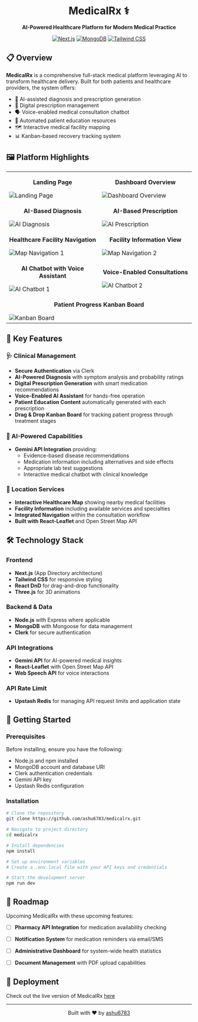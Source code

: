 <div align="center">
  
# MedicalRx ⚕️

**AI-Powered Healthcare Platform for Modern Medical Practice**

[![Next.js](https://img.shields.io/badge/Next.js-000000?style=for-the-badge&logo=nextdotjs&logoColor=white)](https://nextjs.org/)
[![MongoDB](https://img.shields.io/badge/MongoDB-4EA94B?style=for-the-badge&logo=mongodb&logoColor=white)](https://www.mongodb.com/)
[![Tailwind CSS](https://img.shields.io/badge/Tailwind_CSS-38B2AC?style=for-the-badge&logo=tailwind-css&logoColor=white)](https://tailwindcss.com/)


</div>

## 📋 Overview

**MedicalRx** is a comprehensive full-stack medical platform leveraging AI to transform healthcare delivery. Built for both patients and healthcare providers, the system offers:

- 🤖 AI-assisted diagnosis and prescription generation
- 💊 Digital prescription management 
- 🗣️ Voice-enabled medical consultation chatbot
- 🧠 Automated patient education resources
- 🗺️ Interactive medical facility mapping
- 📊 Kanban-based recovery tracking system

## 🖼️ Platform Highlights

<table>
  <tr>
    <td width="50%">
      <p align="center"><b>Landing Page</b></p>
      <img src="https://github.com/user-attachments/assets/f8c79175-302e-41f1-a362-ee5d969bd8b1" alt="Landing Page">
    </td>
    <td width="50%">
      <p align="center"><b>Dashboard Overview</b></p>
      <img src="https://github.com/user-attachments/assets/ca00d1da-2345-4e58-ae70-670b9c6939e4" alt="Dashboard Overview">
    </td>
  </tr>
  <tr>
    <td width="50%">
      <p align="center"><b>AI-Based Diagnosis</b></p>
      <img src="https://github.com/user-attachments/assets/3f86edb8-d11c-4d68-b35e-1424e5259ff8" alt="AI Diagnosis">
    </td>
    <td width="50%">
      <p align="center"><b>AI-Based Prescription</b></p>
      <img src="https://github.com/user-attachments/assets/9040c874-e78b-4cb6-b901-e399192a6b8f" alt="AI Prescription">
    </td>
  </tr>
  <tr>
    <td width="50%">
      <p align="center"><b>Healthcare Facility Navigation</b></p>
      <img src="https://github.com/user-attachments/assets/7bffee0a-8f85-4ebf-abf1-e6754e595260" alt="Map Navigation 1">
    </td>
    <td width="50%">
      <p align="center"><b>Facility Information View</b></p>
      <img src="https://github.com/user-attachments/assets/fedbd65c-f4e3-48c6-98f3-7353009f50f8" alt="Map Navigation 2">
    </td>
  </tr>
  <tr>
    <td width="50%">
      <p align="center"><b>AI Chatbot with Voice Assistant</b></p>
      <img src="https://github.com/user-attachments/assets/85f8acb4-cac0-412a-826f-ff6a22ee4267" alt="AI Chatbot 1">
    </td>
    <td width="50%">
      <p align="center"><b>Voice-Enabled Consultations</b></p>
      <img src="https://github.com/user-attachments/assets/22f0c7de-d458-49fe-ba36-9e7e59523000" alt="AI Chatbot 2">
    </td>
  </tr>
  <tr>
    <td colspan="2">
      <p align="center"><b>Patient Progress Kanban Board</b></p>
      <img src="https://github.com/user-attachments/assets/1f8eb825-1046-4377-ac48-7299bc877e76" alt="Kanban Board">
    </td>
  </tr>
</table>

## 🌟 Key Features

### 🩺 Clinical Management
- **Secure Authentication** via Clerk
- **AI-Powered Diagnosis** with symptom analysis and probability ratings
- **Digital Prescription Generation** with smart medication recommendations
- **Voice-Enabled AI Assistant** for hands-free operation
- **Patient Education Content** automatically generated with each prescription
- **Drag & Drop Kanban Board** for tracking patient progress through treatment stages

### 🤖 AI-Powered Capabilities
- **Gemini API Integration** providing:
  - Evidence-based disease recommendations
  - Medication information including alternatives and side effects
  - Appropriate lab test suggestions
  - Interactive medical chatbot with clinical knowledge

### 📌 Location Services
- **Interactive Healthcare Map** showing nearby medical facilities
- **Facility Information** including available services and specialties
- **Integrated Navigation** within the consultation workflow
- **Built with React-Leaflet** and Open Street Map API

## 🛠️ Technology Stack

### Frontend
- **Next.js** (App Directory architecture)
- **Tailwind CSS** for responsive styling
- **React DnD** for drag-and-drop functionality
- **Three.js** for 3D animations

### Backend & Data
- **Node.js** with Express where applicable
- **MongoDB** with Mongoose for data management
- **Clerk** for secure authentication

### API Integrations
- **Gemini API** for AI-powered medical insights
- **React-Leaflet** with Open Street Map API
- **Web Speech API** for voice interactions

### API Rate Limit
- **Upstash Redis** for managing API request limits and application state

## 🚀 Getting Started

### Prerequisites
Before installing, ensure you have the following:
- Node.js and npm installed
- MongoDB account and database URI
- Clerk authentication credentials
- Gemini API key
- Upstash Redis configuration

### Installation

```bash
# Clone the repository
git clone https://github.com/ashu6783/medicalrx.git

# Navigate to project directory
cd medicalrx

# Install dependencies
npm install

# Set up environment variables
# Create a .env.local file with your API keys and credentials

# Start the development server
npm run dev
```

## 🔮 Roadmap
Upcoming MedicalRx with these upcoming features:

- [ ] **Pharmacy API Integration** for medication availability checking
- [ ] **Notification System** for medication reminders via email/SMS
- [ ] **Administrative Dashboard** for system-wide health statistics
- [ ] **Document Management** with PDF upload capabilities



## 🔗 Deployment

Check out the live version of MedicalRx [here](https://medical-rx.vercel.app)

---

<div align="center">
  <p>Built with ❤️ by <a href="https://github.com/ashu6783">ashu6783</a></p>
</div>
